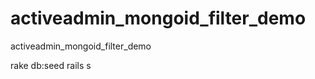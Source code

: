 activeadmin_mongoid_filter_demo
===============================
activeadmin_mongoid_filter_demo

rake db:seed
rails s
